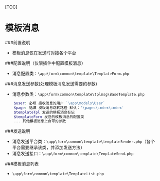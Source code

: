 [TOC]

# 模板消息

###前置说明
- 模板消息仅在发送时对接各个平台

###配置说明（仅限插件中配置模板消息）
- 消息配置类：`\app\form\common\template\TemplateForm.php`

###消息发送参数(处理模板消息发送需要的参数)
- 消息参数类：`\app\form\common\template\tplmsg\BaseTemplate.php`
```php
    $user: 必填 接收消息的用户 `\app\models\User`
    $page: 选填 模板消息跳转路径 默认：'\pages\index\index'
    $templateTpl 发送的模板消息标记
    $templateForm 发送的模板消息的配置类
    ... 其他模板消息上自带的参数
```

###发送说明
- 消息发送平台类：`\app\form\common\template\templateSender.php`（各个平台需要继承该类，并添加发送方法）
- 消息发送接口：`\app\form\common\template\TemplateSend.php`

###模板消息列表
- `\app\form\common\template\TemplateList.php`